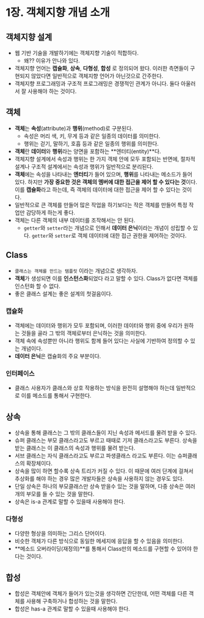 # 1장. 객체지향 개념 소개

## 객체지향 설계

- 웹 기반 기술을 개발하기에는 객체지향 기술이 적합하다.
  - 왜?? 이유가 안나와 있다.
- 객체지향 언어는 **캡슐화**, **상속**, **다형성**, **합성** 로 정의되어 왔다. 이러한 측면들이 구현되지 않았다면 일반적으로 객체지향 언어가 아닌것으로 간주한다.
- 객체지향 프로그래밍과 구조적 프로그래밍은 경쟁적인 관계가 아니다. 둘다 아울러서 잘 사용해야 하는 것이다.

## 객체

- **객체**는 **속성**(attribute)과 **행위**(method)로 구분된다.
  - 속성은 머리 색, 키, 무게 등과 같은 일종의 데이터를 의미한다.
  - 행위는 걷기, 말하기, 호흡 등과 같은 일종의 행위를 의미한다.
- **객체**란 **데이터**와 **행위**라는 양면을 포함하는 **엔터티(entity)**다.
- 객체지향 설계에서 속성과 행위는 한 가지 객체 안에 모두 포함되는 반면에, 절차적 설계나 구조적 설계에서는 속성과 행위가 일반적으로 분리된다.
- **객체**에는 속성을 나타내는 **엔터티**가 들어 있으며, **행위**를 나타내는 메소드가 들어 있다. 하지만 **가장 중요한 것은 객체의 멤버에 대한 접근을 제어 할 수 있다는 것**이다. 이를 **캡슐화**라고 하는데, 즉 객체의 데이터에 대한 접근을 제어 할 수 있다는 것이다.
- 일반적으로 큰 객체를 만들어 많은 작업을 하기보다는 작은 객체를 만들어 특정 작업만 감당하게 하는게 좋다.
- 객체는 다른 객체의 내부 데이터를 조작해서는 안 된다.
  - `getter`와 `setter`라는 개념으로 인해서 **데이터 은닉**이라는 개념이 성립할 수 있다. `getter`와 `setter`로 객체 데이터에 대한 접근 권한을 제어하는 것이다.

## Class

- `클래스는 객체를 만드는 템플릿` 이라는 개념으로 생각하자. 
- **객체**가 생성되면 이를 **인스턴스화**되었다 라고 말할 수 있다. Class가 없다면 객체를 인스턴화 할 수 없다.
- 좋은 클래스 설계는 좋은 설계의 첫걸음이다.

### 캡슐화

- 객체에는 데이터와 행위가 모두 포함되며, 이러한 데이터와 행위 중에 우리가 원하는 것들을 골라 그 밖의 객체로부터 은닉하는 것을 의미한다.
- 객체 속에 속성뿐만 아니라 행위도 함께 들어 있다는 사실에 기반하여 정의할 수 있는 개념이다. 
- **데이터 은닉**은 캡슐화의 주요 부분이다.

### 인터페이스

- 클래스 사용자가 클래스와 상호 작용하는 방식을 완전히 설명해야 하는데 일반적으로 이를 메소드를 통해서 구현한다.

## 상속

- 상속을 통해 클래스는 그 밖의 클래스들이 지닌 속성과 메서드를 물려 받을 수 있다.
- 슈퍼 클래스는 부모 클래스라고도 부르고 때때로 기저 클래스라고도 부른다. 상속을 받는 클래스는 이 클래스의 속성과 행위를 물려 받는다.
- 서브 클래스는 자식 클래스라고도 부르고 파생클래스 라고도 부른다. 이는 슈퍼클래스의 확장체이다.
- 상속을 많이 하면 할수록 상속 트리가 커질 수 있다. 이 때문에 여러 단계에 걸쳐서 추상화를 해야 하는 경우 많은 개발자들은 상속을 사용하지 않는 경우도 있다.
- 단일 상속은 하나의 부모클래스만 상속 받을수 있는 것을 말하며, 다중 상속은 여러개의 부모를 들 수 있는 것을 말한다.
- 상속은 is-a 관계로 말할 수 있을때 사용해야 한다.

### 다형성

- 다양한 형상을 의미하는 그리스 단어이다.
- 비슷한 객체가 다른 방식으로 동일한 메세지에 응답을 할 수 있음을 의미한다.
- **메소드 오버라이딩(재정의)**를 통해서 Class만의 메소드를 구현할 수 있어야 한다는 것이다.

## 합성

- 합성은 객체안에 객체가 들어가 있는것을 생각하면 간단한데, 어떤 객체를 다른 객체를 사용해 구축하거나 합성하는 것을 말한다.
- 합성은 has-a 관계로 말할 수 있을때 사용해야 한다.
